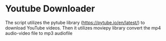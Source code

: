 # Youtube Downloader

The script utilizes the pytube library (https://pytube.io/en/latest/) to download YouTube videos.
Then it utilizes moviepy library convert the mp4 audio-video file to mp3 audiofile 

